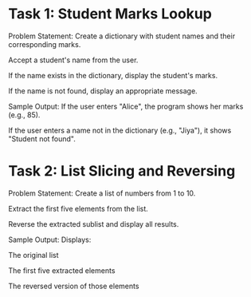 # Task 1: Student Marks Lookup
Problem Statement:
Create a dictionary with student names and their corresponding marks.

Accept a student's name from the user.

If the name exists in the dictionary, display the student's marks.

If the name is not found, display an appropriate message.

Sample Output:
If the user enters "Alice", the program shows her marks (e.g., 85).

If the user enters a name not in the dictionary (e.g., "Jiya"), it shows "Student not found".

# Task 2: List Slicing and Reversing
Problem Statement:
Create a list of numbers from 1 to 10.

Extract the first five elements from the list.

Reverse the extracted sublist and display all results.

Sample Output:
Displays:

The original list

The first five extracted elements

The reversed version of those elements

